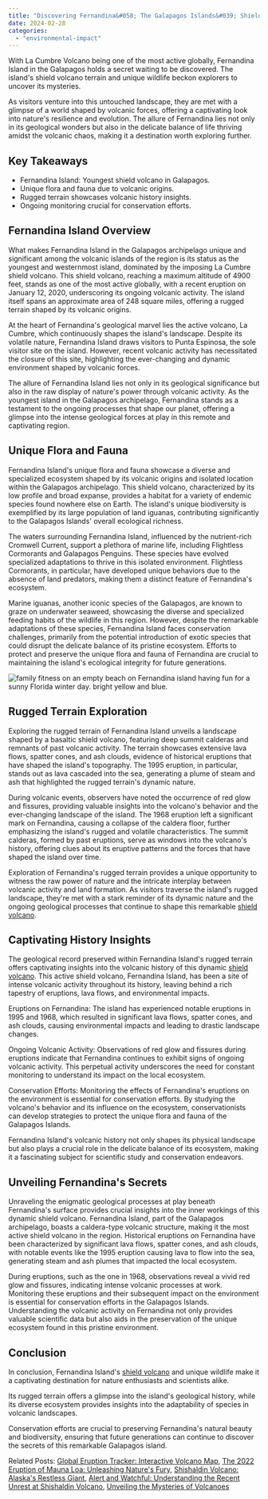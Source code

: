 ```yaml
---
title: "Discovering Fernandina&#058; The Galapagos Islands&#039; Shield Volcano Secret"
date: 2024-02-28
categories: 
  - "environmental-impact"
---
```


With La Cumbre Volcano being one of the most active globally, Fernandina Island in the Galapagos holds a secret waiting to be discovered. The island's shield volcano terrain and unique wildlife beckon explorers to uncover its mysteries.

As visitors venture into this untouched landscape, they are met with a glimpse of a world shaped by volcanic forces, offering a captivating look into nature's resilience and evolution. The allure of Fernandina lies not only in its geological wonders but also in the delicate balance of life thriving amidst the volcanic chaos, making it a destination worth exploring further.

## Key Takeaways

- Fernandina Island: Youngest shield volcano in Galapagos.
- Unique flora and fauna due to volcanic origins.
- Rugged terrain showcases volcanic history insights.
- Ongoing monitoring crucial for conservation efforts.

## Fernandina Island Overview

What makes Fernandina Island in the Galapagos archipelago unique and significant among the volcanic islands of the region is its status as the youngest and westernmost island, dominated by the imposing La Cumbre shield volcano. This shield volcano, reaching a maximum altitude of 4900 feet, stands as one of the most active globally, with a recent eruption on January 12, 2020, underscoring its ongoing volcanic activity. The island itself spans an approximate area of 248 square miles, offering a rugged terrain shaped by its volcanic origins.

At the heart of Fernandina's geological marvel lies the active volcano, La Cumbre, which continuously shapes the island's landscape. Despite its volatile nature, Fernandina Island draws visitors to Punta Espinosa, the sole visitor site on the island. However, recent volcanic activity has necessitated the closure of this site, highlighting the ever-changing and dynamic environment shaped by volcanic forces.

The allure of Fernandina Island lies not only in its geological significance but also in the raw display of nature's power through volcanic activity. As the youngest island in the Galapagos archipelago, Fernandina stands as a testament to the ongoing processes that shape our planet, offering a glimpse into the intense geological forces at play in this remote and captivating region.

## Unique Flora and Fauna

Fernandina Island's unique flora and fauna showcase a diverse and specialized ecosystem shaped by its volcanic origins and isolated location within the Galapagos archipelago. This shield volcano, characterized by its low profile and broad expanse, provides a habitat for a variety of endemic species found nowhere else on Earth. The island's unique biodiversity is exemplified by its large population of land iguanas, contributing significantly to the Galapagos Islands' overall ecological richness.

The waters surrounding Fernandina Island, influenced by the nutrient-rich Cromwell Current, support a plethora of marine life, including Flightless Cormorants and Galapagos Penguins. These species have evolved specialized adaptations to thrive in this isolated environment. Flightless Cormorants, in particular, have developed unique behaviors due to the absence of land predators, making them a distinct feature of Fernandina's ecosystem.

Marine iguanas, another iconic species of the Galapagos, are known to graze on underwater seaweed, showcasing the diverse and specialized feeding habits of the wildlife in this region. However, despite the remarkable adaptations of these species, Fernandina Island faces conservation challenges, primarily from the potential introduction of exotic species that could disrupt the delicate balance of its pristine ecosystem. Efforts to protect and preserve the unique flora and fauna of Fernandina are crucial to maintaining the island's ecological integrity for future generations.

![family fitness on an empty beach on Fernandina island having fun for a sunny Florida winter day. bright yellow and blue.](images/fernandina-1024x548.jpg)

## Rugged Terrain Exploration

Exploring the rugged terrain of Fernandina Island unveils a landscape shaped by a basaltic shield volcano, featuring deep summit calderas and remnants of past volcanic activity. The terrain showcases extensive lava flows, spatter cones, and ash clouds, evidence of historical eruptions that have shaped the island's topography. The 1995 eruption, in particular, stands out as lava cascaded into the sea, generating a plume of steam and ash that highlighted the rugged terrain's dynamic nature.

During volcanic events, observers have noted the occurrence of red glow and fissures, providing valuable insights into the volcano's behavior and the ever-changing landscape of the island. The 1968 eruption left a significant mark on Fernandina, causing a collapse of the caldera floor, further emphasizing the island's rugged and volatile characteristics. The summit calderas, formed by past eruptions, serve as windows into the volcano's history, offering clues about its eruptive patterns and the forces that have shaped the island over time.

Exploration of Fernandina's rugged terrain provides a unique opportunity to witness the raw power of nature and the intricate interplay between volcanic activity and land formation. As visitors traverse the island's rugged landscape, they're met with a stark reminder of its dynamic nature and the ongoing geological processes that continue to shape this remarkable [shield volcano](https://magmamatters.com/the-art-and-science-of-volcano-monitoring/ "The Art and Science of Volcano Monitoring").

## Captivating History Insights

The geological record preserved within Fernandina Island's rugged terrain offers captivating insights into the volcanic history of this dynamic [shield volcano](https://magmamatters.com/geothermal-energy-and-its-volcanic-origins/ "Geothermal Energy and Its Volcanic Origins"). This active shield volcano, Fernandina Island, has been a site of intense volcanic activity throughout its history, leaving behind a rich tapestry of eruptions, lava flows, and environmental impacts.

Eruptions on Fernandina: The island has experienced notable eruptions in 1995 and 1968, which resulted in significant lava flows, spatter cones, and ash clouds, causing environmental impacts and leading to drastic landscape changes.

Ongoing Volcanic Activity: Observations of red glow and fissures during eruptions indicate that Fernandina continues to exhibit signs of ongoing volcanic activity. This perpetual activity underscores the need for constant monitoring to understand its impact on the local ecosystem.

Conservation Efforts: Monitoring the effects of Fernandina's eruptions on the environment is essential for conservation efforts. By studying the volcano's behavior and its influence on the ecosystem, conservationists can develop strategies to protect the unique flora and fauna of the Galapagos Islands.

Fernandina Island's volcanic history not only shapes its physical landscape but also plays a crucial role in the delicate balance of its ecosystem, making it a fascinating subject for scientific study and conservation endeavors.

## Unveiling Fernandina's Secrets

Unraveling the enigmatic geological processes at play beneath Fernandina's surface provides crucial insights into the inner workings of this dynamic shield volcano. Fernandina Island, part of the Galapagos archipelago, boasts a caldera-type volcanic structure, making it the most active shield volcano in the region. Historical eruptions on Fernandina have been characterized by significant lava flows, spatter cones, and ash clouds, with notable events like the 1995 eruption causing lava to flow into the sea, generating steam and ash plumes that impacted the local ecosystem.

During eruptions, such as the one in 1968, observations reveal a vivid red glow and fissures, indicating intense volcanic processes at work. Monitoring these eruptions and their subsequent impact on the environment is essential for conservation efforts in the Galapagos Islands. Understanding the volcanic activity on Fernandina not only provides valuable scientific data but also aids in the preservation of the unique ecosystem found in this pristine environment.

## Conclusion

In conclusion, Fernandina Island's [shield volcano](https://magmamatters.com/understanding-volcanic-formation-a-comprehensive-guide/ "Understanding Volcanic Formation: A Comprehensive Guide") and unique wildlife make it a captivating destination for nature enthusiasts and scientists alike.

Its rugged terrain offers a glimpse into the island's geological history, while its diverse ecosystem provides insights into the adaptability of species in volcanic landscapes.

Conservation efforts are crucial to preserving Fernandina's natural beauty and biodiversity, ensuring that future generations can continue to discover the secrets of this remarkable Galapagos island.

Related Posts: [Global Eruption Tracker: Interactive Volcano Map](https://magmamatters.com/global-eruption-tracker-interactive-volcano-map/), [The 2022 Eruption of Mauna Loa: Unleashing Nature's Fury](https://magmamatters.com/the-2022-eruption-of-mauna-loa-unleashing-natures-fury/), [Shishaldin Volcano: Alaska's Restless Giant](https://magmamatters.com/shishaldin-volcano-alaskas-restless-giant/), [Alert and Watchful: Understanding the Recent Unrest at Shishaldin Volcano](https://magmamatters.com/alert-and-watchful-understanding-the-recent-unrest-at-shishaldin-volcano/), [Unveiling the Mysteries of Volcanoes](https://magmamatters.com/unveiling-the-mysteries-of-volcanoes/)
